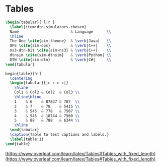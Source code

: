 # Tables

```latex
\begin{tabular}{ l|r }
  \label{item:dtn-simulators-chosen}
  Name                       & Language      \\
  \hline
  The One \cite{sim-theone}  & \verb|Java|   \\
  OPS \cite{sim-ops}         & \verb|C++|    \\
  ns3-dtn-bit \cite{sim-ns3} & \verb|C++|    \\
  dtnsim \cite{sim-dtnsim}   & \verb|Python| \\
  DTN \cite{sim-dtn}         & \verb|C#|     \\
\end{tabular}
```

```latex
begin{table}[h!]
  \centering
  \begin{tabular}{|c c c c|}
    \hline
    Col1 & Col2 & Col2  & Col3 \\
    \hline\hline
    1    & 6    & 87837 & 787  \\
    2    & 7    & 78    & 5415 \\
    3    & 545  & 778   & 7507 \\
    4    & 545  & 18744 & 7560 \\
    5    & 88   & 788   & 6344 \\
    \hline
  \end{tabular}
  \caption{Table to test captions and labels.}
  \label{table:1}
\end{table}
```

[https://www.overleaf.com/learn/latex/Tables#Tables_with_fixed_length](https://www.overleaf.com/learn/latex/Tables#Tables_with_fixed_length)